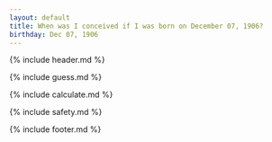 ```yaml
---
layout: default
title: When was I conceived if I was born on December 07, 1906?
birthday: Dec 07, 1906
---
```


{% include header.md %}

{% include guess.md %}

{% include calculate.md %}

{% include safety.md %}

{% include footer.md %}



